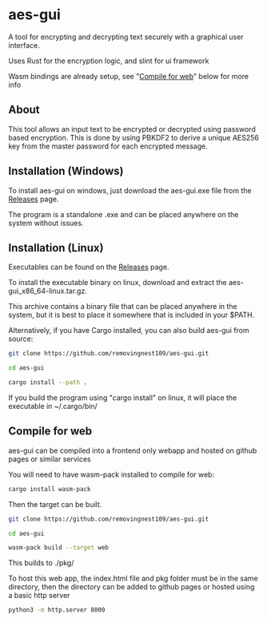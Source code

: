 # aes-gui

A tool for encrypting and decrypting text securely with a graphical user interface.

Uses Rust for the encryption logic, and slint for ui framework

Wasm bindings are already setup, see "[Compile for web](compile-for-web)" below for more info

## About

This tool allows an input text to be encrypted or decrypted using password based encryption. This is done by using PBKDF2 to derive a unique AES256 key from the master password for each encrypted message.

## Installation (Windows)
To install aes-gui on windows, just download the aes-gui.exe file from the [Releases](https://github.com/removingnest109/aes-gui/releases/latest) page.

The program is a standalone .exe and can be placed anywhere on the system without issues.

## Installation (Linux)
Executables can be found on the [Releases](https://github.com/removingnest109/aes-gui/releases/latest) page.

To install the executable binary on linux, download and extract the aes-gui_x86_64-linux.tar.gz.

This archive contains a binary file that can be placed anywhere in the system, but it is best to place it somewhere that is included in your $PATH.

Alternatively, if you have Cargo installed, you can also build aes-gui from source:

```bash
git clone https://github.com/removingnest109/aes-gui.git

cd aes-gui

cargo install --path .
```

If you build the program using "cargo install" on linux, it will place the executable in ~/.cargo/bin/

## Compile for web
aes-gui can be compiled into a frontend only webapp and hosted on github pages or similar services

You will need to have wasm-pack installed to compile for web:
```bash
cargo install wasm-pack
```

Then the target can be built. 
```bash
git clone https://github.com/removingnest109/aes-gui.git

cd aes-gui

wasm-pack build --target web
```

This builds to ./pkg/

To host this web app, the index.html file and pkg folder must be in the same directory, then the directory can be added to github pages or hosted using a basic http server

```bash
python3 -m http.server 8000
```

